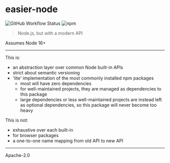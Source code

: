 # easier-node

![GitHub Workflow Status](https://img.shields.io/github/workflow/status/tbjgolden/easier-node/tests) ![npm](https://img.shields.io/npm/v/easier-node)

> Node.js, but with a modern API

Assumes Node 16+

---

This is:

- an abstraction layer over common Node built-in APIs
- strict about semantic versioning
- 'lite' implementation of the most commonly installed npm packages
  - most will have zero dependencies
  - for well-maintained projects, they are managed as dependencies to this package
  - large dependencies or less well-maintained projects are instead left as optional dependencies, so this package will never become too heavy

This is not:

- exhaustive over each built-in
- for browser packages
- a one-to-one name mapping from old API to new API

---

Apache-2.0
